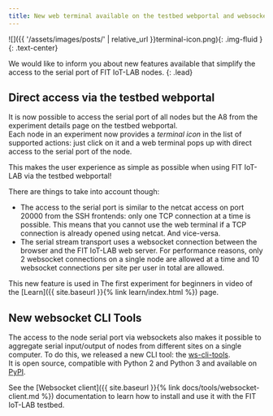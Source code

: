 ```yaml
---
title: New web terminal available on the testbed webportal and websocket CLI tools
---
```


![]({{ '/assets/images/posts/' | relative_url }}terminal-icon.png){: .img-fluid }
{: .text-center}

We would like to inform you about new features available that simplify the access to the serial port of FIT IoT-LAB nodes.
{: .lead}

## Direct access via the testbed webportal

It is now possible to access the serial port of all nodes but the A8 from the experiment details page on the testbed webportal.  
Each node in an experiment now provides a _terminal icon_ in the list of supported actions: just click on it and a web terminal pops up with direct access to the serial port of the node.

This makes the user experience as simple as possible when using FIT IoT-LAB via the testbed webportal!

There are things to take into account though:

- The access to the serial port is similar to the netcat access on port 20000 from the SSH frontends: only one TCP connection at a time is possible. This means that you cannot use the web terminal if a TCP connection is already opened using netcat. And vice-versa.
- The serial stream transport uses a websocket connection between the browser and the FIT IoT-LAB web server. For performance reasons, only 2 websocket connections on a single node are allowed at a time and 10 websocket connections per site per user in total are allowed.

This new feature is used in The first experiment for beginners in video of the [Learn]({{ site.baseurl }}{% link learn/index.html %}) page.

## New websocket CLI Tools

The access to the node serial port via websockets also makes it possible to aggregate serial input/output of nodes from different sites on a single computer. To do this, we released a new CLI tool: the [ws-cli-tools](https://github.com/iot-lab/ws-cli-tools).  
It is open source, compatible with Python 2 and Python 3 and available on [PyPI](https://pypi.org/project/iotlabwscli/).

See the [Websocket client]({{ site.baseurl }}{% link docs/tools/websocket-client.md %}) documentation to learn how to install and use it with the FIT IoT-LAB testbed.
